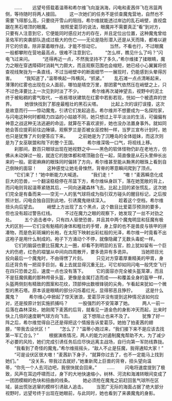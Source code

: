 　　……
　　远望号搭载着温蒂和希尔维飞向漩涡海，闪电和麦茜伴飞在吊篮两侧，等待随时将两人接回。
　　这一次她们的任务不是侦查魔鬼营地，自然也不需要飞得那么高，只要绕开雪山的阻挡，希尔维就能透过岸边的乱石峭壁，直视盘踞在黑石塔顶的眼魔。
　　按照爱葛莎的说法，眼魔并不需要真正“看”到对方，只要有人注意到它，它便能同时感应对方的存在，并且定位出位置，这种魔鬼曾给圣佑军的突袭部队造成过极大的伤亡——无论是隐形潜入还是从天而降，都难以避开它的侦查。除非蒙着眼作战，才能不惊动它。
　　当然，不看也行，不过眼魔一般都攀附在营地最高点，很难不注意到它。
　　“怎么样，瞧见什么了吗？”闪电飞过来问。
　　“还得再近一点，不然我坚持不了多久，”希尔维揉了揉眼睛，魔力之眼在穿透障碍时消耗气力颇大，而且观察范围也会缩短，她已经小心翼翼将侦查视线聚拢为一条直线，不过当峭壁中的断面细节一一展现时，仍能感到头晕得厉害。
　　“我知道了，”温蒂唤起一阵横风，“抓紧。”
　　乱石滩一点点清晰起来，薄薄的红雾也出现在众人面前，哪怕是晴空万里，那团雾气依然压在峭壁之上，只不过色泽要比上一次见到时淡了不少。
　　希尔维再次凝神望去，视野中的泥土终于被粘稠的雾气取代，一栋栋塔状建筑在红雾中若影若现，恍如一个被遗弃的世界。
　　她很快找到了那座最粗壮的黑石尖塔。
　　比起上次的误打误撞，这次是故意而行——惊动魔鬼，引诱它们发起追击。希尔维并不想要成为一名探险家，与闪电这种何时都精力四溢的小姑娘不同，她只想过上平平淡淡的生活，可偏偏有神意之战这种无法逃避的命运，就算在不喜欢波折，她也没办法置身事外。就如同她会答应提莉前往边陲镇，观察罗兰是否被女巫控制一样，当罗兰宣布计划时，她也只是犹豫了片刻便答应下来。
　　之前她是为了沉睡岛的全体姐妹，而这次则是为了女巫联盟和陛下的整个王国。
　　希尔维深吸一口气，将视线上移。
　　刹那间，数百只眼球出现在她视野之中——黑色的软体怪物仍趴在老地方，仿佛从未动弹过一般，就连它的肢体都和塔顶融合在一起，简直像是从石头里伸长出来的一般。密密麻麻的眼珠同时偏转了方向，希尔维甚至能从黝黑的眼珠上看到自己倒映的面容！
　　这种感觉让她毛骨悚然，背脊的寒意瞬间爬到了顶点。
　　“它们来了！”她中断能力大喊道。
　　“我们走！”
　　“嗷！”麦茜瞬息化成巨大的恐兽，一个翻滚稳稳停在吊篮下方，希尔维纵身跃下，落在她宽敞的背上，而闪电则背起温蒂紧随其后，一同向迷藏森林飞去。比起上回的紧张慌乱，这次她们完全是有备而来——空无一人的氢气球将成为指引双方碰头的醒目标记，之后按照计划，闪电会独自回到此地，引诱魔鬼继续深入。
　　趁着这个空档，希尔维扭头向后望去。
　　峭壁上方出现了五个黑点，这个数目比爱葛莎预测的要多，但也没有超过警告红线。
　　不过在魔力之眼的观察下，她发现了一丝不对劲之处。
　　五个追击者中，只有四人驱使恐兽，并且其中两个魔鬼明显和狂魔有极大的区别——它们没有魁梧的身体和粗壮的手臂，身上穿的也不是兽皮与铁甲的拼凑物，而是色彩斑斓的长袍，在太阳下映射出彩虹般的光泽，希尔维一时竟看不出这袍子是用什么制成的。袍子下方涌动个不停，就像隐藏了无数头毒蛇一样。
　　它们的脑袋也要比狂魔大上一圈，却看不到明显的五官，脸上犹如留有一个巨大的伤疤，红色的褶皱从中间向四周散开，要多诡异有多诡异。
　　当她把目光投向最后一个魔鬼时，不由得愣了片刻。
　　只见对方穿着厚重精美的甲胄，身后还背负有一把双手巨剑，看上去就显得沉重无比，可它却如同闪电一般凭空飞行在四只恐兽之后，速度一点也没有落下。
　　它的面容亦完全被头盔笼罩，而且不是狂魔佩戴的那种颅骨头盔，更像是金属打造而成——和覆盖全身的盔甲一样，头盔两侧刻有精致的图案和花纹，顶部伸出数根锋锐的尖角，乍看起来犹如一个微型的黑石塔。原本该是眼睛的部分闪烁着红光，显得邪恶且狰狞。
　　这是什么魔鬼？
　　希尔维心中掀起了惊天骇浪，爱葛莎并没有提到这种情况该如何应对，还是按原计划实施抓捕吗？
　　一股强烈的不安笼罩了她。
　　两人一前一后落在森林深处，她刚爬下麦茜的后背，就看见一道金色的身影冲天而起，比来时快上几倍的速度朝气球方向飞去。
　　这下想阻止也来不及了。
　　犹豫了好一阵之后，希尔维觉得自己还是得把这个情报告诉爱葛莎。她拍了拍麦茜的翅膀，“带我去设伏区！”
　　“怎么了？”温蒂小跑过来，“我们接下来不是应该去找第一军汇合么？”
　　根据演练情况，两人的能力对遏制魔鬼帮助不大，为了减少不必要的风险，她们完成引诱任务后应尽快远离主战场，自行向第一军防线靠拢。
　　“我看到了奇怪的魔鬼，”希尔维摇摇头，“敌人不止是狂魔，我得通知大家！”
　　“可是设伏区很大嗷！”麦茜趴下身子，“就算你过去了，也不一定能马上找到她们。”
　　“没关系，带我过去就好，”她重新爬上巨兽的背脊，扭头望向温蒂，“你先一个人去河边吧，我很快就会回来。”
　　……
　　闪电将速度提到了极致，风声在耳边呼啸而过，身下的大地快速缩小，树林、河流和海滩转眼间变成了一团团模糊的色块和扭曲的线条。
　　她必须抢在魔鬼之前赶回氢气球所在区域，装出慌张逃窜的模样引诱敌人追击。
　　当宽广无际的海面占据了绝大部分视野时，远望号终于出现在她眼前，与此同时，她也看到了来袭魔鬼的身影。